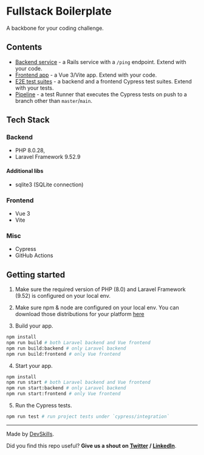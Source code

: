 # Fullstack Boilerplate

A backbone for your coding challenge.

## Contents


- [Backend service](app-backend) - a Rails service with a `/ping` endpoint. Extend with your code.
- [Frontend app](app-frontend) - a Vue 3/Vite app. Extend with your code.
- [E2E test suites](cypress/integration) - a backend and a frontend Cypress test suites. Extend with your tests.
- [Pipeline](.github/workflows/tests.yml) - a test Runner that executes the Cypress tests on push to a branch other than `master`/`main`.

## Tech Stack

### Backend

- PHP 8.0.28,
- Laravel Framework 9.52.9

#### Additional libs

- sqlite3 (SQLite connection)
  
### Frontend

- Vue 3
- Vite

### Misc

- Cypress
- GitHub Actions

## Getting started

1. Make sure the required version of PHP (8.0) and Laravel Framework (9.52) is configured on your local env.

2. Make sure npm & node are configured on your local env. You can download those distributions for your platform [here](https://nodejs.org/en/download/)

3. Build your app.

```bash
npm install
npm run build # both Laravel backend and Vue frontend
npm run build:backend # only Laravel backend
npm run build:frontend # only Vue frontend
```

4. Start your app.

```bash
npm install
npm run start # both Laravel backend and Vue frontend
npm run start:backend # only Laravel backend
npm run start:frontend # only Vue frontend
```

5. Run the Cypress tests.

```bash
npm run test # run project tests under `cypress/integration`
```

---

Made by [DevSkills](https://devskills.co).

Did you find this repo useful? **Give us a shout on [Twitter](https://twitter.com/DevSkillsHQ) / [LinkedIn](https://www.linkedin.com/company/devskills)**.
